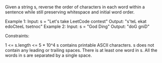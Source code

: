 Given a string s, reverse the order of characters in each word within a
sentence while still preserving whitespace and initial word order.


Example 1:
Input: s = "Let's take LeetCode contest"
Output: "s'teL ekat edoCteeL tsetnoc"
Example 2:
Input: s = "God Ding"
Output: "doG gniD"


Constraints:


1 <= s.length <= 5 * 10^4
s contains printable ASCII characters.
s does not contain any leading or trailing spaces.
There is at least one word in s.
All the words in s are separated by a single space.




